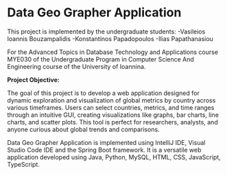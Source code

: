 # Data Geo Grapher Application

This project is implemented by the undergraduate students: -Vasileios Ioannis Bouzampalidis -Konstantinos Papadopoulos -Ilias Papathanasiou

For the Advanced Topics in Database Technology and Applications course ΜΥΕ030 of the Undergraduate Program in Computer Science And Engineering course of the University of Ioannina.

<b> Project Objective: </b>

The goal of this project is to develop a web application designed for dynamic exploration and visualization of global metrics by country across various timeframes. Users can select countries, metrics, and time ranges through an intuitive GUI, creating visualizations like graphs, bar charts, line charts, and scatter plots. This tool is perfect for researchers, analysts, and anyone curious about global trends and comparisons.

Data Geo Grapher Application is implemented using IntelliJ IDE, Visual Studio Code IDE and the Spring Boot framework. It is a versatile web application developed using Java, Python, MySQL, HTML, CSS, JavaScript, TypeScript.
